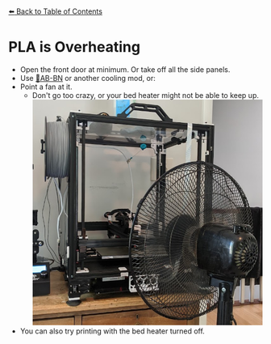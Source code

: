 [:arrow_left: Back to Table of Contents](/README.md)
# PLA is Overheating
- Open the front door at minimum. Or take off all the side panels.
- Use [:page_facing_up:AB-BN](https://github.com/VoronDesign/VoronUsers/tree/master/printer_mods/Badnoob/AB-BN) or another cooling mod, or:
- Point a fan at it.
    - Don't go too crazy, or your bed heater might not be able to keep up.
    ![](/images/troubleshooting/PLA-Fan.png) 
- You can also try printing with the bed heater turned off.